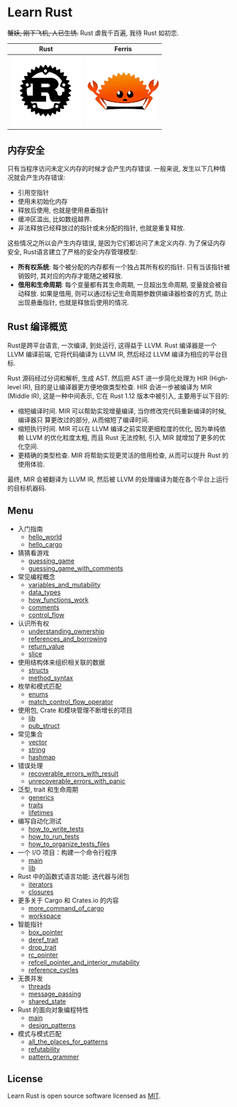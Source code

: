 # Learn Rust

~~蟹妖, 刚下飞机, 人已生锈.~~ Rust 虐我千百遍, 我待 Rust 如初恋.

| Rust                                                                        | Ferris                                                            |
| --------------------------------------------------------------------------- | ----------------------------------------------------------------- |
| <img src="./public/assets/rust-logo-blk.svg" alt="rust-logo" height="160"/> | <img src="./public/assets/ferris.png" alt="ferris" height="160"/> |

## 内存安全

只有当程序访问未定义内存的时候才会产生内存错误. 一般来说, 发生以下几种情况就会产生内存错误:

- 引用空指针
- 使用未初始化内存
- 释放后使用, 也就是使用悬垂指针
- 缓冲区滥出, 比如数组越界.
- 非法释放已经释放过的指针或未分配的指针, 也就是重复释放.

这些情况之所以会产生内存错误, 是因为它们都访问了未定义内存. 为了保证内存安全, Rust语言建立了严格的安全内存管理模型:

- **所有权系统**: 每个被分配的内存都有一个独占其所有权的指针. 只有当该指针被销毁时, 其对应的内存才能随之被释放.
- **借用和生命周期**: 每个变量都有其生命周期, 一旦超出生命周期, 变量就会被自动释放. 如果是借用, 则可以通过标记生命周期参数供编译器检查的方式, 防止出现悬垂指针, 也就是释放后使用的情况.

## Rust 编译概览

Rust是跨平台语言, 一次编译, 到处运行, 这得益于 LLVM. Rust 编译器是一个 LLVM 编译前端, 它将代码编译为 LLVM IR, 然后经过 LLVM 编译为相应的平台目标.

Rust 源码经过分词和解析, 生成 AST.  然后把 AST 进一步简化处理为 HIR (High-level IR), 目的是让编译器更方便地做类型检查.  HIR 会进一步被编译为 MIR (Middle IR), 这是一种中间表示, 它在 Rust 1.12 版本中被引入, 主要用于以下目的:

- 缩短编译时间. MIR 可以帮助实现增量编译, 当你修改完代码重新编译的时候, 编译器只 算更改过的部分, 从而缩短了编译时间.
- 缩短执行时间. MIR 可以在 LLVM 编译之前实现更细粒度的优化, 因为单纯依赖 LLVM 的优化粒度太粗, 而且 Rust 无法控制, 引入 MIR 就增加了更多的优化空间.
- 更精确的类型检查. MIR 将帮助实现更灵活的借用检查, 从而可以提升 Rust 的使用体验.

最终, MIR 会被翻译为 LLVM IR,  然后被 LLVM 的处理编译为能在各个平台上运行的目标机器码.

## Menu

- 入门指南
  - [hello_world](./hello_world)
  - [hello_cargo](./hello_cargo)
- 猜猜看游戏
  - [guessing_game](./guessing_game/src/main.rs)
  - [guessing_game_with_comments](./guessing_game/src/dev.rs)
- 常见编程概念
  - [variables_and_mutability](./variables_and_mutability)
  - [data_types](./data_types)
  - [how_functions_work](./functions)
  - [comments](./comments)
  - [control_flow](./control_flow)
- 认识所有权
  - [understanding_ownership](./ownership/src/main.rs)
  - [references_and_borrowing](./ownership/src/references_and_borrowing.rs)
  - [return_value](./ownership/src/return_value.rs)
  - [slice](./ownership/src/slice.rs)
- 使用结构体来组织相关联的数据
  - [structs](./structs/src/main.rs)
  - [method_syntax](./structs/src/method_syntax.rs)
- 枚举和模式匹配
  - [enums](./enums/src/main.rs)
  - [match_control_flow_operator](./enums/src/match_control_flow_operator.rs)
- 使用包, Crate 和模块管理不断增长的项目
  - [lib](./restaurant/src/lib.rs)
  - [pub_struct](./restaurant/src/use_struct.rs)
- 常见集合
  - [vector](./collections/src/vector.rs)
  - [string](./collections/src/string.rs)
  - [hashmap](./collections/src/hashmap.rs)
- 错误处理
  - [recoverable_errors_with_result](./error_handling/src/recoverable_errors_with_result.rs)
  - [unrecoverable_errors_with_panic](./error_handling/src/unrecoverable_errors_with_panic.rs)
- 泛型, trait 和生命周期
  - [generics](./generics_traits_lifetimes/src/generics.rs)
  - [traits](./generics_traits_lifetimes/src/traits.rs)
  - [lifetimes](./generics_traits_lifetimes/src/lifetimes.rs)
- 编写自动化测试
  - [how_to_write_tests](./writing_automated_tests/src/how_to_write_tests.rs)
  - [how_to_run_tests](./writing_automated_tests/src/how_to_run_tests.rs)
  - [how_to_organize_tests_files](./writing_automated_tests/src/how_to_organize_tests_files.rs)
- 一个 I/O 项目：构建一个命令行程序
  - [main](./mingrep/src/main.rs)
  - [lib](./mingrep/src/lib.rs)
- Rust 中的函数式语言功能: 迭代器与闭包
  - [iterators](./iterators_closures/src/iterators.rs)
  - [closures](./iterators_closures/src/closures.rs)
- 更多关于 Cargo 和 Crates.io 的内容
  - [more_command_of_cargo](./more_about_cargo)
  - [workspace](./workspace)
- 智能指针
  - [box_pointer](./smart_pointers/src/box_pointer.rs)
  - [deref_trait](./smart_pointers/src/deref_trait.rs)
  - [drop_trait](./smart_pointers/src/drop_trait.rs)
  - [rc_pointer](./smart_pointers/src/rc_pointer.rs)
  - [refcell_pointer_and_interior_mutability](./smart_pointers/src/refcell_pointer_and_interior_mutability.rs)
  - [reference_cycles](./smart_pointers/src/reference_cycles.rs)
- 无畏并发
  - [threads](./concurrency/src/threads.rs)
  - [message_passing](./concurrency/src/message_passing.rs)
  - [shared_state](./concurrency/src/shared_state.rs)
- Rust 的面向对象编程特性
  - [main](./oop/src/main.rs)
  - [design_patterns]('./oop/src/design_patterns.rs')
- 模式与模式匹配
  - [all_the_places_for_patterns](./patterns/src/all_the_places_for_patterns.rs)
  - [refutability](./patterns/src/refutability.rs)
  - [pattern_grammer](./patterns/src/pattern_grammer.rs)

## License

Learn Rust is open source software licensed as [MIT](https://opensource.org/licenses/MIT).
